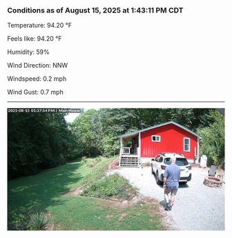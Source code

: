 ### Conditions as of August 15, 2025 at 1:43:11 PM CDT 

Temperature: 94.20 &deg;F

Feels like: 94.20 &deg;F

Humidity: 59%

Wind Direction: NNW

Windspeed: 0.2 mph

Wind Gust: 0.7 mph

---

<img src="./images/latest.jpeg"/>

